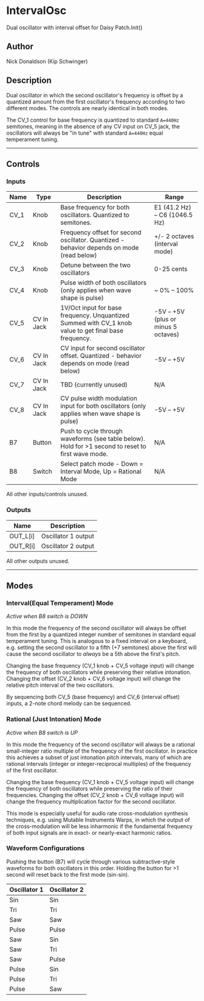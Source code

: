 # IntervalOsc

Dual oscillator with interval offset for Daisy Patch.Init()

## Author

Nick Donaldson (Kip Schwinger)

## Description

Dual oscillator in which the second oscillator's frequency is offset by a quantized amount from the first oscillator's frequency
according to two different modes. The controls are nearly identical in both modes.

The CV_1 control for base frequency is quantized to standard `A=440Hz` semitones, meaning in the absence of any CV input on CV_5 jack,
the oscillators will always be "in tune" with standard `A=440Hz` equal temperament tuning.

---

## Controls

### Inputs

|    Name   |    Type      |    Description                                   |    Range    |
|    ---    |    ---       |    ---                                           |    ---      | 
|    CV_1   |    Knob      |    Base frequency for both oscillators. Quantized to semitones. |  E1 (41.2 Hz) – C6 (1046.5 Hz) |
|    CV_2   |    Knob      |    Frequency offset for second oscillator. Quantized - behavior depends on mode (read below) | +/- 2 octaves (interval mode) |
|    CV_3   |    Knob      |    Detune between the two oscillators | 0-25 cents |
|    CV_4   |    Knob      |    Pulse width of both oscillators (only applies when wave shape is pulse) | ~ 0% – 100% |
|    CV_5   |  CV In Jack  |    1V/Oct input for base frequency. Unquantized Summed with CV_1 knob value to get final base frequency. | -5V – +5V (plus or minus 5 octaves) |
|    CV_6   |  CV In Jack  |    CV input for second oscillator offset. Quantized - behavior depends on mode (read below) | -5V – +5V |
|    CV_7   |  CV In Jack  |    TBD (currently unused) | N/A |
|    CV_8   |  CV In Jack  |    CV pulse width modulation input for both oscillators (only applies when wave shape is pulse) | -5V – +5V |
|    B7     |  Button      |    Push to cycle through waveforms (see table below). Hold for >1 second to reset to first wave mode. | N/A |
|    B8     |  Switch      |    Select patch mode - Down = Interval Mode, Up = Rational Mode | N/A |

All other inputs/controls unused.

### Outputs

|    Name    |    Description         |
|    ---     |    ---                 |
|  OUT_L[i]  |   Oscillator 1 output  |
|  OUT_R[i]  |   Oscillator 2 output  |

All other outputs unused.

---

## Modes

### Interval(Equal Temperament) Mode

_Active when B8 switch is DOWN_

In this mode the frequency of the second oscillator will always be offset from the first by a quantized integer number of semitones
in standard equal temperament tuning. This is analogous to a fixed interval on a keyboard, e.g. setting the second oscillator to a fifth
(+7 semitones) above the first will cause the second oscillator to _always_ be a 5th above the first's pitch.

Changing the base frequency (CV_1 knob + CV_5 voltage input) will change the frequency of both oscillators while preserving their relative
intonation. Changing the offset (CV_2 knob + CV_6 voltage input) will change the relative pitch interval of the two oscillators.

By sequencing both CV_5 (base frequency) and CV_6 (interval offset) inputs, a 2-note chord melody can be sequenced.

### Rational (Just Intonation) Mode

_Active when B8 switch is UP_

In this mode the frequency of the second oscillator will always be a rational small-integer ratio multiple of the frequency of the first oscillator.
In practice this achieves a subset of just intonation pitch intervals, many of which are rational intervals (integer or integer-reciprocal multiples) of
the frequency of the first oscillator.

Changing the base frequency (CV_1 knob + CV_5 voltage input) will change the frequency of both oscillators while preserving the ratio of their
frequencies. Changing the offset (CV_2 knob + CV_6 voltage input) will change the frequency multiplication factor for the second oscillator.

This mode is especially useful for audio rate cross-modulation synthesis techniques, e.g. using Mutable Instruments Warps, in which the output of the
cross-modulation will be less inharmonic if the fundamental frequency of both input signals are in exact- or nearly-exact harmonic ratios.

### Waveform Configurations

Pushing the button (B7) will cycle through various subtractive-style waveforms for both oscillators in this order.
Holding the button for >1 second will reset back to the first mode (sin-sin).

|  Oscillator 1  |  Oscillator 2  |
|  ---           |  ---           |
|  Sin           |  Sin           |
|  Tri           |  Tri           |
|  Saw           |  Saw           |
|  Pulse         |  Pulse         |
|  Saw           |  Sin           |
|  Saw           |  Tri           |
|  Saw           |  Pulse         |
|  Pulse         |  Sin           |
|  Pulse         |  Tri           |
|  Pulse         |  Saw           |
